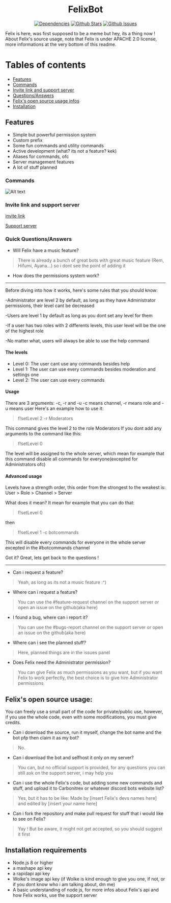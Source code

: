 <h1 align="center"> FelixBot </h1>
  <p align="center">
    <a href="https://david-dm.org/ParadoxOrigins/FelixBot" target="_blank"><img src="https://david-dm.org/ParadoxOrigins/FelixBot/status.svg" alt="Dependencies"></a>
    <a href="https://github.com/ParadoxOrigins/FelixBot/blob/master" target="_blank"><img src="https://img.shields.io/github/stars/ParadoxOrigins/FelixBot.svg?style=social&label=Star" alt="Github Stars"></a>
    <a href="https://github.com/ParadoxOrigins/FelixBot/issues" target="_blank"><img src="https://img.shields.io/github/issues/ParadoxOrigins/FelixBot.svg" alt="Github Issues"></a>
  </p>

Felix is here, was first supposed to be a meme but hey, its a thing now ! 
About Felix's source usage, note that Felix is under APACHE 2.0 license, more informations at the very bottom of this readme.
# Tables of contents
* [Features](https://github.com/ParadoxOrigins/FelixBot/blob/beta/README.md#features)
* [Commands](https://github.com/ParadoxOrigins/FelixBot/blob/beta/README.md#commands)
* [Invite link and support server](https://github.com/ParadoxOrigins/FelixBot/blob/beta/README.md#invite-link-and-support-server)
* [Questions/Answers](https://github.com/ParadoxOrigins/FelixBot/blob/beta/README.md#quick-questionsanswers)
* [Felix's open source usage infos](https://github.com/ParadoxOrigins/FelixBot/blob/beta/README.md#felixs-open-source-usage)
* [Installation](https://github.com/ParadoxOrigins/FelixBot/blob/beta/README.md#installation-requirements)
## Features
* Simple but powerful permission system
* Custom prefix
* Some fun commands and utility commands
* Active development (what? its not a feature? kek)
* Aliases for commands, ofc
* Server management features
* A lot of stuff planned
### Commands
![Alt text](https://cdn.discordapp.com/attachments/274638306438938635/337541435991523339/unknown.png)
### Invite link and support server
[invite link](https://discordapp.com/oauth2/authorize?&client_id=327144735359762432&scope=bot&permissions=2146950271)

[Support server](https://discord.gg/Ud49hQJ)
### Quick Questions/Answers
* Will Felix have a music feature?
> There is already a bunch of great bots with great music feature (Rem, Hifumi, Ayana...) so i dont see the point of adding it
* How does the permissions system work?
----
Before diving into how it works, here's some rules that you should know:

-Administrator are level 2 by default, as long as they have Administrator permissions, their level cant be decreased

-Users are level 1 by default as long as you dont set any level for them

-If a user has two roles with 2 differents levels, this user level will be the one of the highest role

-No matter what, users will always be able to use the help command
#### The levels
* Level 0: The user cant use any commands besides help
* Level 1: The user can use every commands besides moderation and settings one
* Level 2: The user can use every commands
#### Usage
There are 3 arguments: -c, -r and -u
-c means channel, -r means role and -u means user
Here's an example how to use it:

> f!setLevel 2 -r Moderators

This command gives the level 2 to the role Moderators
If you dont add any arguments to the command like this:

> f!setLevel 0

The level will be assigned to the whole server, which mean for example that this command disable all commands for everyone(excepted for Administrators ofc)
#### Advanced usage
Levels have a strength order, this order from the strongest to the weakest is: User > Role > Channel > Server

What does it mean? 
It mean for example that you can do that:
> f!setLevel 0

then

> f!setLevel 1 -c botcommands

This will disable every commands for everyone in the whole server excepted in the #botcommands channel

Got it? Great, lets get back to the questions !

----

* Can i request a feature?
> Yeah, as long as its not a music feature :^)

* Where can i request a feature?
> You can use the #feature-request channel on the support server or open an issue on the github(aka here)

* I found a bug, where can i report it?
> You can use the #bugs-report channel on the support server or open an issue on the github(aka here)

* Where can i see the planned stuff?
> Here, planned things are in the issues panel

* Does Felix need the Administrator permission?
> You can give Felix as much permissions as you want, but if you want Felix to work perfectly, the best choice is to give him Administrator permissions

## Felix's open source usage:
You can freely use a small part of the code for private/public use, however, if you use the whole code, even with some modifications, you must give credits.

* Can i download the source, run it myself, change the bot name and the bot pfp then claim it as my bot?
> No.

* Can i download the bot and selfhost it only on my server?
> You can, but no official support is provided, for any questions you can still ask on the support server, i may help you

* Can i use the whole Felix's code, but adding some new commands and stuff, and upload it to Carbonitrex or whatever discord bots website list?
> Yes, but it has to be like: Made by [insert Felix's devs names here] and edited by [insert your name here]

* Can i fork the repository and make pull request for stuff that i would like to see on Felix?
> Yay ! But be aware, it might not get accepted, so you should suggest it first
## Installation requirements
* Node.js 8 or higher
* a mashape api key
* a rapidapi api key
* Wolke's image api key (if Wolke is kind enough to give you one, if not, or if you dont know who i am talking about, dm me)
* A basic understanding of node js, for more infos about Felix's api and how Felix works, use the support server
